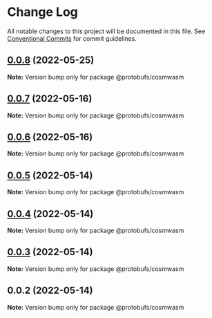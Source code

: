 # Change Log

All notable changes to this project will be documented in this file.
See [Conventional Commits](https://conventionalcommits.org) for commit guidelines.

## [0.0.8](https://github.com/cosmology-finance/proto-registry/compare/@protobufs/cosmwasm@0.0.7...@protobufs/cosmwasm@0.0.8) (2022-05-25)

**Note:** Version bump only for package @protobufs/cosmwasm





## [0.0.7](https://github.com/cosmology-finance/proto-registry/compare/@protobufs/cosmwasm@0.0.6...@protobufs/cosmwasm@0.0.7) (2022-05-16)

**Note:** Version bump only for package @protobufs/cosmwasm





## [0.0.6](https://github.com/cosmology-finance/proto-registry/compare/@protobufs/cosmwasm@0.0.5...@protobufs/cosmwasm@0.0.6) (2022-05-16)

**Note:** Version bump only for package @protobufs/cosmwasm





## [0.0.5](https://github.com/cosmology-finance/proto-registry/compare/@protobufs/cosmwasm@0.0.4...@protobufs/cosmwasm@0.0.5) (2022-05-14)

**Note:** Version bump only for package @protobufs/cosmwasm





## [0.0.4](https://github.com/cosmology-finance/proto-registry/compare/@protobufs/cosmwasm@0.0.3...@protobufs/cosmwasm@0.0.4) (2022-05-14)

**Note:** Version bump only for package @protobufs/cosmwasm





## [0.0.3](https://github.com/cosmology-finance/proto-registry/compare/@protobufs/cosmwasm@0.0.2...@protobufs/cosmwasm@0.0.3) (2022-05-14)

**Note:** Version bump only for package @protobufs/cosmwasm





## 0.0.2 (2022-05-14)

**Note:** Version bump only for package @protobufs/cosmwasm

